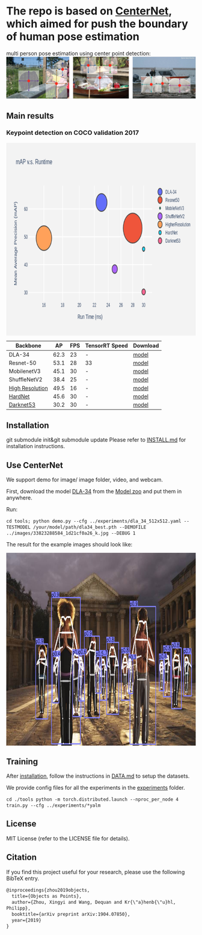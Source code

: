 # The repo is based on [CenterNet](https://arxiv.org/abs/1904.07850), which aimed for push the boundary of human pose estimation
multi person pose estimation using center point detection:
![](readme/fig2.png)

## Main results

### Keypoint detection on COCO validation 2017
<p align="center"> <img src='readme/performance.png' align="center" height="512px"></p>

| Backbone     |  AP       |  FPS         | TensorRT Speed | Download |
|--------------|-----------|--------------|----------|----------|
|DLA-34        | 62.3      |    23      |  - |[model](https://drive.google.com/open?id=1OkHjjViB0dzbuicdtIam-YcoT0sYpmjP)  |
|Resnet-50     | 53.1      |    28      |  33 |[model](https://drive.google.com/open?id=18ySqUkm_XLztDEMbmk4x65u03CIi47j7)  |
|MobilenetV3   | 45.1      |    30      |  - |[model](https://drive.google.com/open?id=1VdBEh8XisujRZ4zvxLcvJ-R8dtY3CC-x)  |
|ShuffleNetV2  | 38.4      |    25      |  - |[model](https://drive.google.com/open?id=12ENL9Qpsp__qHN5mb5E-Gex0sVbGeaD9)  |
|[High Resolution](https://github.com/HRNet/Higher-HRNet-Human-Pose-Estimation)| 49.5     |    16      |  - |[model](https://drive.google.com/open?id=1gKcfMQx2_lRLTQhzvtRQKvJUkPLS2Lpn)  |
|[HardNet]()| 45.6    |    30        | -  |[model](https://drive.google.com/open?id=12JezItTw5rXoQ9dwxRBf4mn8iqHYgNTd)  |
|[Darknet53]()| 30.2    |    30        | -  |[model](https://drive.google.com/open?id=1fCcZLTSn_-Ssi1ZPT2ZuFtUitXDvSONt)  |


## Installation

git submodule init&git submodule update
Please refer to [INSTALL.md](readme/INSTALL.md) for installation instructions.

## Use CenterNet

We support demo for image/ image folder, video, and webcam. 

First, download the model [DLA-34](https://drive.google.com/open?id=1OkHjjViB0dzbuicdtIam-YcoT0sYpmjP)
from the [Model zoo](https://drive.google.com/open?id=1UG2l8XtjOfBtG_GLpSdxlWS2wxFR8hQF) and put them in anywhere.

Run:
    
~~~
cd tools; python demo.py --cfg ../experiments/dla_34_512x512.yaml --TESTMODEL /your/model/path/dla34_best.pth --DEMOFILE ../images/33823288584_1d21cf0a26_k.jpg --DEBUG 1
~~~
The result for the example images should look like:
<p align="center"> <img src='readme/multi_pose_screenshot_27.11.2019.png' align="center" height="512px"></p>

## Training

After [installation](readme/INSTALL.md), follow the instructions in [DATA.md](readme/DATA.md) to setup the datasets.

We provide config files for all the experiments in the [experiments](experiments) folder.

```
cd ./tools python -m torch.distributed.launch --nproc_per_node 4 train.py --cfg ../experiments/*yalm
```

## License

MIT License (refer to the LICENSE file for details).

## Citation

If you find this project useful for your research, please use the following BibTeX entry.

    @inproceedings{zhou2019objects,
      title={Objects as Points},
      author={Zhou, Xingyi and Wang, Dequan and Kr{\"a}henb{\"u}hl, Philipp},
      booktitle={arXiv preprint arXiv:1904.07850},
      year={2019}
    }
